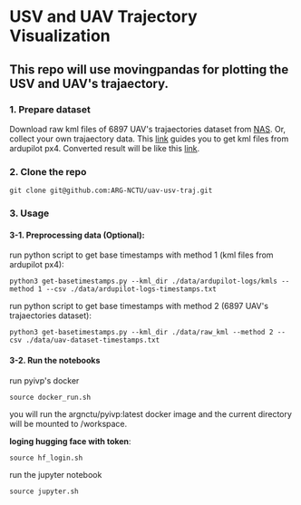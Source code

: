 # USV and UAV Trajectory Visualization
## This repo will use **movingpandas** for plotting the USV and UAV's trajaectory.

### 1. Prepare dataset
Download raw kml files of 6897 UAV's trajaectories dataset from [NAS](http://gofile.me/773h8/lDHkwDMWv).
Or, collect your own trajaectory data. This [link](https://docs.google.com/document/d/1mWLEjzz1vDetMLI1GxP4AXXHkgWak5V9Ur3kOQ9WKCw/edit?usp=sharing) guides you to get kml files from ardupilot px4. Converted result will be like this [link](http://gofile.me/773h8/XKIs8EA2K). 

### 2. Clone the repo
```
git clone git@github.com:ARG-NCTU/uav-usv-traj.git
```

### 3. Usage
#### 3-1. Preprocessing data (Optional): 
run python script to get base timestamps with method 1 (kml files from ardupilot px4):
```
python3 get-basetimestamps.py --kml_dir ./data/ardupilot-logs/kmls --method 1 --csv ./data/ardupilot-logs-timestamps.txt
```
run python script to get base timestamps with method 2 (6897 UAV's trajaectories dataset):
```
python3 get-basetimestamps.py --kml_dir ./data/raw_kml --method 2 --csv ./data/uav-dataset-timestamps.txt
```

#### 3-2. Run the notebooks 
run pyivp's docker 
```
source docker_run.sh
```
you will run the argnctu/pyivp:latest docker image and the current directory will be mounted to /workspace.

**loging hugging face with token**: 
```
source hf_login.sh
```

run the jupyter notebook
```
source jupyter.sh
```